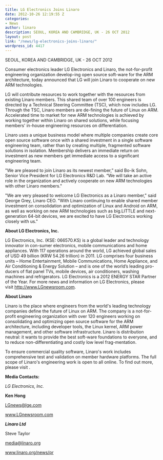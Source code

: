 ```yaml
---
title: LG Electronics Joins Linaro
date: 2012-10-26 12:19:55 Z
categories:
- News
author: linaro
description: SEOUL, KOREA AND CAMBRIDGE, UK - 26 OCT 2012
layout: post
link: "/news/lg-electronics-joins-linaro/"
wordpress_id: 4417
---
```


SEOUL, KOREA AND CAMBRIDGE, UK - 26 OCT 2012

Consumer electronics leader LG Electronics and Linaro, the not-for-profit engineering organization develop-ing open source soft-ware for the ARM architecture, today announced that LG will join Linaro to cooperate on new ARM technologies.

LG will contribute resources to work together with the resources from existing Linaro members. This shared team of over 100 engineers is directed by a Technical Steering Committee (TSC), which now includes LG. Through the TSC, Linaro members are de-fining the future of Linux on ARM. Accelerated time to market for new ARM technologies is achieved by working together within Linaro on shared solutions, while focusing members' in-house engineering resources on differentiation.

Linaro uses a unique business model where multiple companies create core open source software once with a shared investment in a single software engineering team, rather than by creating multiple, fragmented software solutions in isolation. Membership delivers an immediate return on investment as new members get immediate access to a significant engineering team.

"We are pleased to join Linaro as its newest member,” said Bo-ik Sohn, Senior Vice President for LG Electronics R&D Lab. “We will take an active role in the organization and actively cooperate on new ARM technologies with other Linaro members."

"We are very pleased to welcome LG Electronics as a Linaro member," said George Grey, Linaro CEO. "With Linaro continuing to enable shared member investment on consolidation and optimization of Linux and Android on ARM, as well as working on new ARM technologies such as big.LITTLE and next-generation 64-bit devices, we are excited to have LG Electronics working closely with us."

**About LG Electronics, Inc.**

LG Electronics, Inc. (KSE: 066570.KS) is a global leader and technology innovator in con-sumer electronics, mobile communications and home appliances. With 117 operations around the world, LG achieved global sales of USD 49 billion (KRW 54.26 trillion) in 2011. LG comprises four business units – Home Entertainment, Mobile Communications, Home Appliance, and Air Conditioning & Energy Solution – and is one of the world’s leading pro-ducers of flat panel TVs, mobile devices, air conditioners, washing machines and refrigerators. LG Electronics is a 2012 ENERGY STAR Partner of the Year. For more news and information on LG Electronics, please visit http://www.LGnewsroom.com.

**About Linaro**

Linaro is the place where engineers from the world's leading technology companies define the future of Linux on ARM. The company is a not-for-profit engineering organization with over 120 engineers working on consolidating and optimizing open source software for the ARM architecture, including developer tools, the Linux kernel, ARM power management, and other software infrastructure. Linaro is distribution neutral: it wants to provide the best soft-ware foundations to everyone, and to reduce non-differentiating and costly low level frag-mentation.

To ensure commercial quality software, Linaro's work includes comprehensive test and validation on member hardware platforms. The full scope of Linaro's engineering work is open to all online. To find out more, please visit .

**Media Contacts:**

_LG Electronics, Inc._

**Ken Hong**

LGnews@lge.com

www.LGnewsroom.com

**_Linaro Ltd_**

Steve Taylor

media@linaro.org

www.linaro.org/news/pr